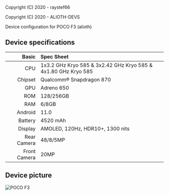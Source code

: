 Copyright (C) 2020 - raystef66

Copyright (C) 2020 - ALIOTH-DEVS

Device configuration for POCO F3 (alioth)

## Device specifications

Basic   | Spec Sheet
-------:|:----------
CPU     | 1x3.2 GHz Kryo 585 & 3x2.42 GHz Kryo 585 & 4x1.80 GHz Kryo 585 
Chipset | Qualcomm® Snapdragon 870
GPU     | Adreno 650
ROM     | 128/256GB
RAM     | 6/8GB
Android | 11.0
Battery | 4520 mAh
Display | AMOLED, 120Hz, HDR10+, 1300 nits
Rear Camera  | 48/8/5MP
Front Camera | 20MP

## Device picture
![POCO F3](https://i01.appmifile.com/webfile/globalimg/products/pc/poco-f2-pro/phone1.png "Poco F3 back")

